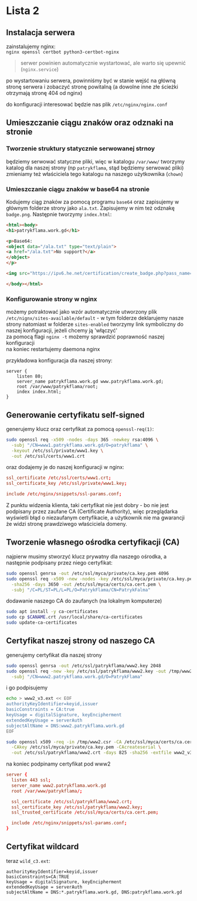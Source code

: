 # Lista 2
## Instalacja serwera
zainstalujemy nginx:  
`nginx openssl certbot python3-certbot-nginx`

> serwer powinien automatycznie wystartować, ale warto się upewnić (`nginx.service`)

po wystartowaniu serwera, powinniśmy być w stanie wejść na główną stronę serwera i zobaczyć stronę powitalną (a dowolne inne złe ścieżki otrzymają stronę 404 od nginx)

do konfiguracji interesować będzie nas plik `/etc/nginx/nginx.conf`

## Umieszczanie ciągu znaków oraz odznaki na stronie
### Tworzenie struktury statycznie serwowanej strnoy
będziemy serwować statyczne pliki, więc w katalogu `/var/www/` tworzymy katalog dla naszej strony (np `patrykflama`, stąd będziemy serwować pliki)  
zmieniamy też właściciela tego katalogu na naszego użytkownika (`chown`)  

### Umieszczanie ciągu znaków w base64 na stronie
Kodujemy ciąg znaków za pomocą programu `base64` oraz zapisujemy w głównym folderze strony jako `ala.txt`. Zapisujemy w nim też odznakę `badge.png`. Następnie tworzymy `index.html`:  

```html
<html><body>
<h1>patrykflama.work.gd</h1>

<p>Base64:
<object data="/ala.txt" type="text/plain">
<a href="/ala.txt">No support?</a>
</object>
</p>

<img src="https://ipv6.he.net/certification/create_badge.php?pass_name=patrykflama&badge=1" alt="list 1 badge">

</body></html>
```

### Konfigurowanie strony w nginx
możemy potraktować jako wzór automatycznie utworzony plik `/etc/nignx/sites-available/default` - w tym folderze deklarujemy nasze strony
natomiast w folderze `sites-enabled` tworzymy link symboliczny do naszej konfiguracji, jeżeli chcemy ją 'włączyć'  
za pomocą flagi `nginx -t` możemy sprawdzić poprawność naszej konfiguracji  
na koniec restartujemy daemona nginx

przykładowa konfiguracja dla naszej strony:
```config
server {
    listen 80;
    server_name patrykflama.work.gd www.patrykflama.work.gd;
    root /var/www/patrykflama/root;
    index index.html;
}
```

## Generowanie certyfikatu self-signed
generujemy klucz oraz certyfikat za pomocą `openssl-req(1)`:

```bash
sudo openssl req -x509 -nodes -days 365 -newkey rsa:4096 \
  -subj "/CN=www1.patrykflama.work.gd/O=patrykflama" \
  -keyout /etc/ssl/private/www1.key \
  -out /etc/ssl/certs/www1.crt
```

oraz dodajemy je do naszej konfiguracji w nginx:  
```conf
ssl_certificate /etc/ssl/certs/www1.crt;
ssl_certificate_key /etc/ssl/private/www1.key;

include /etc/nginx/snippets/ssl-params.conf;
```

Z punktu widzenia klienta, taki certyfikat nie jest dobry - bo nie jest podpisany przez zaufane CA (Certificate Authority), więc przeglądarka wyświetli błąd o niezaufanym certyfikacie, a użytkownik nie ma gwarancji że widzi stronę prawdziwego właściciela domeny.


## Tworzenie własnego ośrodka certyfikacji (CA)
najpierw musimy stworzyć klucz prywatny dla naszego ośrodka, a następnie podpisany przez niego certyfikat:  
```bash
sudo openssl genrsa -out /etc/ssl/myca/private/ca.key.pem 4096
sudo openssl req -x509 -new -nodes -key /etc/ssl/myca/private/ca.key.pem \
  -sha256 -days 3650 -out /etc/ssl/myca/certs/ca.cert.pem \
  -subj "/C=PL/ST=PL/L=PL/O=PatrykFlama/CN=PatrykFalma"
```

dodawanie naszego CA do zaufanych (na lokalnym komputerze)
```bash
sudo apt install -y ca-certificates
sudo cp $CANAME.crt /usr/local/share/ca-certificates
sudo update-ca-certificates
```

## Certyfikat naszej strony od naszego CA
generujemy certyfikat dla naszej strony
```bash
sudo openssl genrsa -out /etc/ssl/patrykflama/www2.key 2048
sudo openssl req -new -key /etc/ssl/patrykflama/www2.key -out /tmp/www2.csr \
  -subj "/CN=www2.patrykflama.work.gd/O=PatrykFlama"
```

i go podpisujemy

```bash
echo > www2_v3.ext << EOF
authorityKeyIdentifier=keyid,issuer
basicConstraints = CA:true
keyUsage = digitalSignature, keyEncipherment
extendedKeyUsage = serverAuth
subjectAltName = DNS:www2.patrykflama.work.gd
EOF

sudo openssl x509 -req -in /tmp/www2.csr -CA /etc/ssl/myca/certs/ca.cert.pem \
  -CAkey /etc/ssl/myca/private/ca.key.pem -CAcreateserial \
  -out /etc/ssl/patrykflama/www2.crt -days 825 -sha256 -extfile www2_v3.ext
```

na koniec podpinamy certyfikat pod www2

```conf
server {
  listen 443 ssl;
  server_name www2.patrykflama.work.gd
  root /var/www/patrykflama/;

  ssl_certificate /etc/ssl/patrykflama/www2.crt;
  ssl_certificate_key /etc/ssl/patrykflama/www2.key;
  ssl_trusted_certificate /etc/ssl/myca/certs/ca.cert.pem;

  include /etc/nginx/snippets/ssl-params.conf;
}
```

## Certyfikat wildcard
teraz `wild_c3.ext`:
```ext
authorityKeyIdentifier=keyid,issuer
basicConstraints=CA:TRUE
keyUsage = digitalSignature, keyEncipherment
extendedKeyUsage = serverAuth
subjectAltName = DNS:*.patrykflama.work.gd, DNS:patrykflama.work.gd
```





